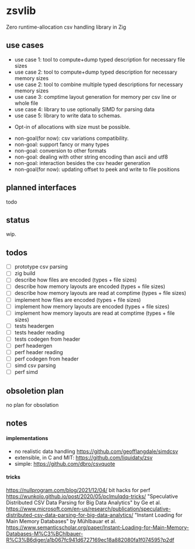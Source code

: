 # zsvlib
 Zero runtime-allocation csv handling library in Zig

## use cases
- use case 1: tool to compute+dump typed description for necessary file sizes
- use case 2: tool to compute+dump typed description for necessary memory sizes
- use case 2: tool to combine multiple typed descriptions for necessary memory sizes
- use case 3: comptime layout generation for memory per csv line or whole file
- use case 4: library to use optionally SIMD for parsing data
- use case 5: library to write data to schemas.
* Opt-in of allocations with size must be possible.
- non-goal(for now): csv variations compatibility.
- non-goal: support fancy or many types
- non-goal: conversion to other formats
- non-goal: dealing with other string encoding than ascii and utf8
- non-goal: interaction besides the csv header generation
- non-goal(for now): updating offset to peek and write to file positions

## planned interfaces
todo

## status
wip.

## todos
- [ ] prototype csv parsing
- [ ] zig build
- [ ] describe how files are encoded (types + file sizes)
- [ ] describe how memory layouts are encoded (types + file sizes)
- [ ] describe how memory layouts are read at comptime (types + file sizes)
- [ ] implement how files are encoded (types + file sizes)
- [ ] implement how memory layouts are encoded (types + file sizes)
- [ ] implement how memory layouts are read at comptime (types + file sizes)
- [ ] tests headergen
- [ ] tests header reading
- [ ] tests codegen from header
- [ ] perf headergen
- [ ] perf header reading
- [ ] perf codegen from header
- [ ] simd csv parsing
- [ ] perf simd

## obsoletion plan
no plan for obsolation

## notes
#### implementations
- no realistic data handling https://github.com/geofflangdale/simdcsv
- extensible, in C and MIT: https://github.com/liquidaty/zsv
- simple: https://github.com/dbro/csvquote

#### tricks
https://nullprogram.com/blog/2021/12/04/
bit hacks for perf
https://wunkolo.github.io/post/2020/05/pclmulqdq-tricks/
"Speculative Distributed CSV Data Parsing for Big Data Analytics" by Ge et al.
https://www.microsoft.com/en-us/research/publication/speculative-distributed-csv-data-parsing-for-big-data-analytics/
"Instant Loading for Main Memory Databases" by Mühlbauar et al.
https://www.semanticscholar.org/paper/Instant-Loading-for-Main-Memory-Databases-M%C3%BChlbauer-R%C3%B6diger/a1b067fc941d6727169ec18a882080fa1f074595?p2df
